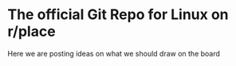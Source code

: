 # The official Git Repo for Linux on r/place
Here we are posting ideas on what we should draw on the board

